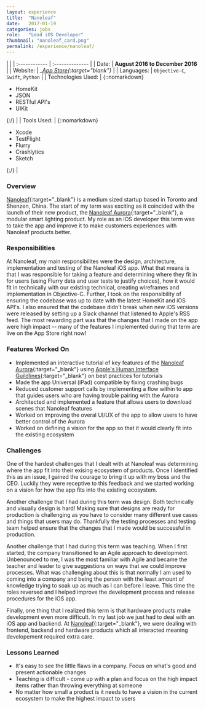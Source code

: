 ```yaml
---
layout: experience
title:  "Nanoleaf"
date:   2017-01-19
categories: jobs
role:	"Lead iOS Developer"
thumbnail: "nanoleaf_card.png"
permalink: /experience/nanoleaf/
---
```

|                      |
| :------------ | :-------------- |
| Date:      | __August 2016 to December 2016__ |
| Website:     |    __[App Store][appstore]{:target="_blank"}__   |
| Languages:  | `Objective-C`, `Swift`, `Python` |
| Technologies Used: |  {::nomarkdown}<ul><li>HomeKit</li><li>JSON</li><li>RESTful API's</li><li>UIKit</li></ul>{:/} |
| Tools Used: |  {::nomarkdown}<ul><li>Xcode</li><li>TestFlight</li><li>Flurry</li><li>Crashlytics</li><li>Sketch</li></ul>{:/} |

### Overview

[Nanoleaf][nanoleaf]{:target="_blank"} is a medium sized startup based in Toronto and Shenzen, China. The start of my term was exciting as it coincided with the launch of their new product, the [Nanoleaf Aurora][nanoleaf-aurora]{:target="_blank"}, a modular smart lighting product. My role as an iOS developer this term was to take the app and improve it to make customers experiences with Nanoleaf products better.

### Responsibilities

At Nanoleaf, my main responsibilites were the design, architecture, implementation and testing of the Nanoleaf iOS app. What that means is that I was responsible for taking a feature and determining where they fit in for users (using Flurry data and user tests to justify choices), how it would fit in technically with our existing technical, creating wireframes and implementation in Objective-C. Further, I took on the responsibility of ensuring the codebase was up to date with the latest HomeKit and iOS API's. I also ensured that the codebase didn't break when new iOS versions were released by setting up a Slack channel that listened to Apple's RSS feed. The most rewarding part was that the changes that I made on the app were high impact -- many of the features I implemented during that term are live on the App Store right now!

### Features Worked On
- Implemented an interactive tutorial of key features of the [Nanoleaf Aurora][nanoleaf-aurora]{:target="_blank"} using [Apple's Human Interface Guildlines][apple-hig]{:target="_blank"} on best practices for tutorials
- Made the app Universal (iPad) compatible by fixing crashing bugs
- Reduced customer support calls by implementing a flow within to app that guides users who are having trouble pairing with the Aurora
- Architected and implemented a feature that allows users to download scenes that Nanoleaf features
- Worked on improving the overal UI/UX of the app to allow users to have better control of the Aurora
- Worked on defining a vision for the app so that it would clearly fit into the existing ecosystem

### Challenges

One of the hardest challenges that I dealt with at Nanoleaf was determining where the app fit into their exising ecosystem of products. Once I identified this as an issue, I gained the courage to bring it up with my boss and the CEO. Luckily they were receptive to this feedback and we started working on a vision for how the app fits into the existing ecosystem.

Another challenge that I had during this term was design. Both technically and visually design is hard! Making sure that designs are ready for production is challenging as you have to consider many different use cases and things that users may do. Thankfully the testing processes and testing team helped ensure that the changes that I made would be successful in production.

Another challenge that I had during this term was teaching. When I first started, the company transitioned to an Agile approach to development. Unbenounced to me, I was the most familiar with Agile and became the teacher and leader to give suggestions on ways that we could improve processes. What was challenging about this is that normally I am used to coming into a company and being the person with the least amount of knowledge trying to soak up as much as I can before I leave. This time the roles reversed and I helped improve the development process and release procedures for the iOS app.

Finally, one thing that I realized this term is that hardware products make development even more difficult. In my last job we just had to deal with an iOS app and backend. At [Nanoleaf][nanoleaf]{:target="_blank"}, we were dealing with frontend, backend and hardware products which all interacted meaning developement required extra care.

### Lessons Learned
- It's easy to see the little flaws in a company. Focus on what's good and present actionable changes
- Teaching is difficult - come up with a plan and focus on the high impact items rather than throwing everything at someone
- No matter how small a product is it needs to have a vision in the current ecosystem to make the highest impact to users

<!-- Jekyll also offers powerful support for code snippets:

{% highlight swift %}
 override func viewDidLoad() {
        super.viewDidLoad()
        tv.delegate = self
        tv.dataSource = self

        tv.alwaysBounceVertical = false
        
        nextViewControllerButton.enabled = false
        nextViewControllerButton.alpha = 0.5
        // Do any additional setup after loading the view.
    }
{% endhighlight %} -->

[appstore]: https://itunes.apple.com/ca/app/nanoleaf-smarter-series/id1049333656?mt=8
[nanoleaf]: https://nanoleaf.me/en/
[nanoleaf-aurora]: https://nanoleaf.me/en/consumer-led-lighting/products/smarter-series/nanoleaf-aurora-smarter-kit/
[apple-hig]: https://developer.apple.com/ios/human-interface-guidelines/interaction/first-launch-experience/
